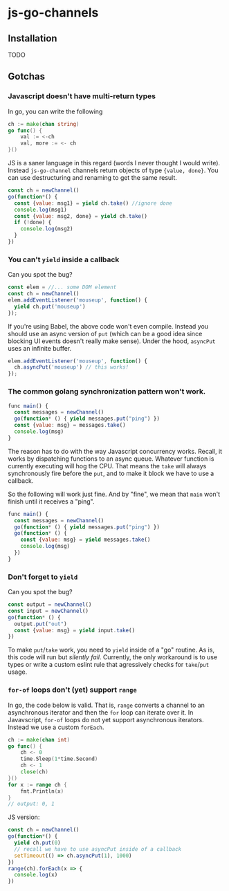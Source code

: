 # js-go-channels

## Installation

TODO

## Gotchas

### Javascript doesn't have multi-return types

In go, you can write the following

``` go
ch := make(chan string)
go func() {
	val := <-ch
	val, more := <- ch
}()

```

JS is a saner language in this regard (words I never thought I would
write). Instead `js-go-channel` channels return objects of type
`{value, done}`. You can use destructuring and renaming to get the
same result.

```javascript
const ch = newChannel()
go(function*() {
  const {value: msg1} = yield ch.take() //ignore done
  console.log(msg1)
  const {value: msg2, done} = yield ch.take()
  if (!done) {
    console.log(msg2)
  }
})

```

### You can't `yield` inside a callback

Can you spot the bug?

``` js
const elem = //... some DOM element
const ch = newChannel()
elem.addEventListener('mouseup', function() {
  yield ch.put('mouseup')
});
```

If you're using Babel, the above code won't even compile. Instead you
should use an async version of `put` (which can be a good idea since
blocking UI events doesn't really make sense). Under the hood,
`asyncPut` uses an infinite buffer.

``` js
elem.addEventListener('mouseup', function() {
  ch.asyncPut('mouseup') // this works!
});

```

### The common golang synchronization pattern won't work.

```js
func main() {
  const messages = newChannel()
  go(function* () { yield messages.put("ping") })
  const {value: msg} = messages.take()
  console.log(msg)
}
```

The reason has to do with the way Javascript concurrency
works. Recall, it works by dispatching functions to an async
queue. Whatever function is currently executing will hog the CPU.
That means the `take` will always synchronously fire before the `put`,
and to make it block we have to use a callback.

So the following will work just fine. And by "fine", we mean that
`main` won't finish until it receives a "ping".

``` js
func main() {
  const messages = newChannel()
  go(function* () { yield messages.put("ping") })
  go(function* () {
    const {value: msg} = yield messages.take() 
    console.log(msg)
  })
}

```

### Don't forget to `yield`

Can you spot the bug?

```js
const output = newChannel()
const input = newChannel()
go(function* () { 
  output.put("out")
  const {value: msg} = yield input.take()
})
``` 

To make `put`/`take` work, you need to `yield` inside of a "go"
routine. As is, this code will run but *silently fail*. Currently, the
only workaround is to use types or write a custom eslint rule that
agressively checks for `take`/`put` usage.

### `for-of` loops don't (yet) support `range`
In go, the code below is valid. That is, `range` converts a channel to
an asynchronous iterator and then the `for` loop can iterate over
it. In Javavscript, `for-of` loops do not yet support asynchronous
iterators. Instead we use a custom `forEach`.

``` go
ch := make(chan int)
go func() {
	ch <- 0
	time.Sleep(1*time.Second)
	ch <- 1
	close(ch)
}()
for x := range ch {
	fmt.Println(x)
}
// output: 0, 1
```

JS version:

``` js
const ch = newChannel()
go(function*() {
  yield ch.put(0)
  // recall we have to use asyncPut inside of a callback
  setTimeout(() => ch.asyncPut(1), 1000) 
})
range(ch).forEach(x => {
  console.log(x)
})
```

